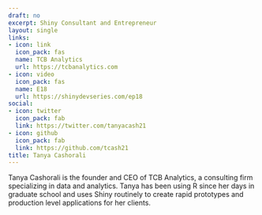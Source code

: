 ```yaml
---
draft: no
excerpt: Shiny Consultant and Entrepreneur
layout: single
links:
- icon: link
  icon_pack: fas
  name: TCB Analytics
  url: https://tcbanalytics.com
- icon: video
  icon_pack: fas
  name: E18
  url: https://shinydevseries.com/ep18
social:
- icon: twitter
  icon_pack: fab
  link: https://twitter.com/tanyacash21
- icon: github
  icon_pack: fab
  link: https://github.com/tcash21
title: Tanya Cashorali
---
```


Tanya Cashorali is the founder and CEO of TCB Analytics, a consulting firm specializing in data and analytics. Tanya has been using R since her days in graduate school and uses Shiny routinely to create rapid prototypes and production level applications for her clients.  
